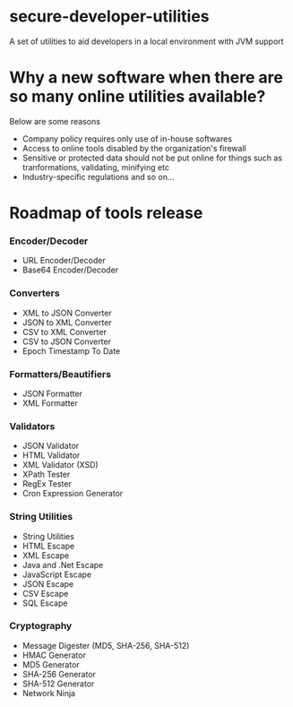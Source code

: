 # secure-developer-utilities
A set of utilities to aid developers in a local environment with JVM support

# Why a new software when there are so many online utilities available?

Below are some reasons
- Company policy requires only use of in-house softwares
- Access to online tools disabled by the organization's firewall
- Sensitive or protected data should not be put online for things such as tranformations, validating, minifying etc
- Industry-specific regulations 
and so on...

# Roadmap of tools release

### Encoder/Decoder
- URL Encoder/Decoder
- Base64 Encoder/Decoder

### Converters
- XML to JSON Converter
- JSON to XML Converter
- CSV to XML Converter
- CSV to JSON Converter
- Epoch Timestamp To Date

### Formatters/Beautifiers
- JSON Formatter
- XML Formatter

### Validators
- JSON Validator
- HTML Validator
- XML Validator (XSD)
- XPath Tester
- RegEx Tester
- Cron Expression Generator

### String Utilities
- String Utilities
- HTML Escape
- XML Escape
- Java and .Net Escape
- JavaScript Escape
- JSON Escape
- CSV Escape
- SQL Escape

### Cryptography
- Message Digester (MD5, SHA-256, SHA-512)
- HMAC Generator
- MD5 Generator
- SHA-256 Generator
- SHA-512 Generator
- Network Ninja
